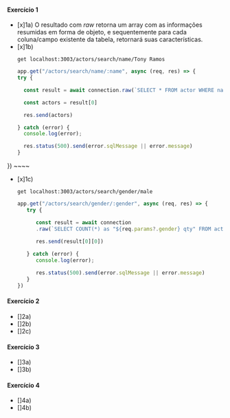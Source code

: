 #### Exercício 1
- [x]1a)
      O resultado com *raw* retorna um array com as informações resumidas em forma de objeto, e sequentemente para cada coluna/campo existente da tabela, retornará suas características.
- [x]1b)
    ~~~~
    get localhost:3003/actors/search/name/Tony Ramos
    ~~~~
    ~~~~TypeScript
    app.get("/actors/search/name/:name", async (req, res) => {
   try {

      const result = await connection.raw(`SELECT * FROM actor WHERE name = "${req.params?.name}"`)

      const actors = result[0]

      res.send(actors)

   } catch (error) {
      console.log(error);

      res.status(500).send(error.sqlMessage || error.message)
   }
})
    ~~~~

- [x]1c)
    ~~~~
    get localhost:3003/actors/search/gender/male
    ~~~~
    ~~~~TypeScript
    app.get("/actors/search/gender/:gender", async (req, res) => {
       try {
    
          const result = await connection
          .raw(`SELECT COUNT(*) as "${req.params?.gender} qty" FROM actor WHERE gender = "${req.params?.gender}"`)
         
          res.send(result[0][0])
    
       } catch (error) {
          console.log(error);
    
          res.status(500).send(error.sqlMessage || error.message)
       }
    })
    ~~~~

#### Exercício 2
- []2a)
- []2b)
- []2c)

#### Exercício 3
- []3a)
- []3b)

#### Exercício 4
- []4a)
- []4b)